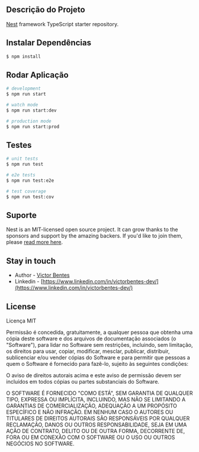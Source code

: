 ## Descrição do Projeto

[Nest](https://github.com/nestjs/nest) framework TypeScript starter repository.

## Instalar Dependências

```bash
$ npm install
```

## Rodar Aplicação

```bash
# development
$ npm run start

# watch mode
$ npm run start:dev

# production mode
$ npm run start:prod
```

## Testes

```bash
# unit tests
$ npm run test

# e2e tests
$ npm run test:e2e

# test coverage
$ npm run test:cov
```

## Suporte

Nest is an MIT-licensed open source project. It can grow thanks to the sponsors and support by the amazing backers. If you'd like to join them, please [read more here](https://docs.nestjs.com/support).

## Stay in touch

- Author - [Victor Bentes](https://kamilmysliwiec.com)
- Linkedin - [https://www.linkedin.com/in/victorbentes-dev/](https://www.linkedin.com/in/victorbentes-dev/)

## License

Licença MIT

Permissão é concedida, gratuitamente, a qualquer pessoa que obtenha uma cópia
deste software e dos arquivos de documentação associados (o "Software"), para lidar
no Software sem restrições, incluindo, sem limitação, os direitos
para usar, copiar, modificar, mesclar, publicar, distribuir, sublicenciar e/ou vender
cópias do Software e para permitir que pessoas a quem o Software é
fornecido para fazê-lo, sujeito às seguintes condições:

O aviso de direitos autorais acima e este aviso de permissão devem ser incluídos em todos
cópias ou partes substanciais do Software.

O SOFTWARE É FORNECIDO "COMO ESTÁ", SEM GARANTIA DE QUALQUER TIPO, EXPRESSA OU
IMPLÍCITA, INCLUINDO, MAS NÃO SE LIMITANDO A GARANTIAS DE COMERCIALIZAÇÃO,
ADEQUAÇÃO A UM PROPÓSITO ESPECÍFICO E NÃO INFRAÇÃO. EM NENHUM CASO O
AUTORES OU TITULARES DE DIREITOS AUTORAIS SÃO RESPONSÁVEIS POR QUALQUER RECLAMAÇÃO, DANOS OU OUTROS
RESPONSABILIDADE, SEJA EM UMA AÇÃO DE CONTRATO, DELITO OU DE OUTRA FORMA, DECORRENTE DE,
FORA OU EM CONEXÃO COM O SOFTWARE OU O USO OU OUTROS NEGÓCIOS NO
SOFTWARE.
